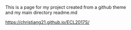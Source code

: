 This is a page for my project created from a github theme  
and my main directory readme.md

https://christiang21.github.io/ECL2017S/
